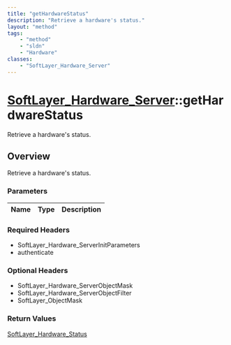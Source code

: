 ```yaml
---
title: "getHardwareStatus"
description: "Retrieve a hardware's status."
layout: "method"
tags:
    - "method"
    - "sldn"
    - "Hardware"
classes:
    - "SoftLayer_Hardware_Server"
---
```

# [SoftLayer_Hardware_Server](/reference/services/SoftLayer_Hardware_Server)::getHardwareStatus

Retrieve a hardware's status.


## Overview 
Retrieve a hardware's status.

### Parameters 
|Name | Type | Description |
| --- | --- | --- |


### Required Headers
* SoftLayer_Hardware_ServerInitParameters
* authenticate

### Optional Headers
* SoftLayer_Hardware_ServerObjectMask
* SoftLayer_Hardware_ServerObjectFilter
* SoftLayer_ObjectMask

### Return Values
<a href='/reference/datatypes/SoftLayer_Hardware_Status'>SoftLayer_Hardware_Status </a>

